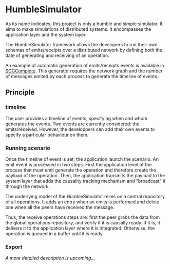 # HumbleSimulator #

As its name indicates, this project is only a humble and simple simulator. It
aims to make simulations of distributed systems. It encompasses the application
layer and the system layer.

The HumbleSimulator framework allows the developers to run their own schemas of
emits/receipts over a distributed network by defining both the date of
generating and receiving of an operation.

An example of automatic generation of emits/receipts events is available in
[SGGComplete](./src/main/java/gdd/scenariogenerators/SGGComplete). This
generator requires the network graph and the number of messages emited by each
process to generate the timeline of events.

## Principle ##

### timeline ###

The user provides a timeline of events, specifying when and whom generates the
events. Two events are currently considered: the emits/received. However, the
developpers can add their own events to specify a particular behaviour on them.

### Running scenario ###

Once the timeline of event is set, the application launch the scenario. An emit
event is processed in two steps. First the application level of the process
that must emit generate the operation and therefore create the payload of the
operation. Then, the application transmits the payload to the system layer that
adds the causality tracking mechanism and "broadcast" it through the
network. 

The underlying model of the HumbleSimulator relies on a central repository of
all operations. It adds an entry when an emits is performed and delete one when
all the peers have received the message.

Thus, the receive operations steps are: first the peer grabs the data from the
global operations repository, and verify if it is causally ready. If it is, it
delivers it to the application layer where it is integrated. Otherwise, the 
operation is queued in a buffer until it is ready.

### Export ###

<i>A more detailed description is upcoming...</i>